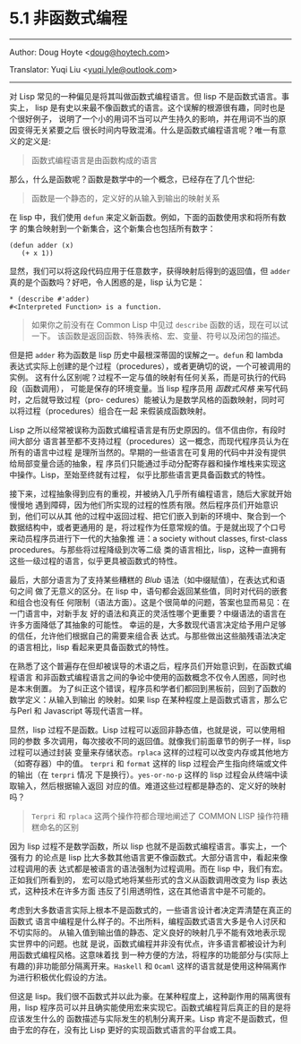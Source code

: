 # 5.1 非函数式编程

---

Author: Doug Hoyte <[doug@hoytech.com](mailto:doug@hoytech.com)>

Translator: Yuqi Liu <[yuqi.lyle@outlook.com](mailto:yuqi.lyle@outlook.com)>

---

对 Lisp 常见的一种偏见是将其叫做函数式编程语言。但 lisp 不是函数式语言。事实上，
lisp 是有史以来最不像函数式的语言。这个误解的根源很有趣，同时也是个很好例子，
说明了一个小的用词不当可以产生持久的影响，并在用词不当的原因变得无关紧要之后
很长时间内导致混淆。什么是函数式编程语言呢？唯一有意义的定义是:
> 函数式编程语言是由函数构成的语言

那么，什么是函数呢？函数是数学中的一个概念，已经存在了几个世纪:
> 函数是一个静态的，定义好的从输入到输出的映射关系

在 lisp 中，我们使用 `defun` 来定义新函数。例如，下面的函数使用求和将所有数字
的集合映射到一个新集合，这个新集合也包括所有数字：
```
(defun adder (x)
   (+ x 1))
```
显然，我们可以将这段代码应用于任意数字，获得映射后得到的返回值，但 `adder`
真的是个函数吗？好吧，令人困惑的是，lisp 认为它是：
```
* (describe #'adder)
#<Interpreted Function> is a function.
```


> 如果你之前没有在 Common Lisp 中见过 `describe` 函数的话，现在可以试一下。
> 该函数是返回函数、特殊表格、宏、变量、符号以及闭包的描述。



但是把 `adder` 称为函数是 lisp 历史中最根深蒂固的误解之一。`defun` 和 lambda
表达式实际上创建的是个过程（procedures），或者更确切的说，一个可被调用的实例。
这有什么区别呢？过程不一定与值的映射有任何关系，而是可执行的代码段（函数调用），
可能是保存的环境变量。当 lisp 程序员用 _函数式风格_ 来写代码时，之后就导致过程（pro-
cedures）能被认为是数学风格的函数映射，同时可以将过程（procedures）组合在一起
来假装成函数映射。


Lisp 之所以经常被误称为函数式编程语言是有历史原因的。信不信由你，有段时间大部分
语言甚至都不支持过程（procedures）这一概念，而现代程序员认为在所有的语言中过程
是理所当然的。早期的一些语言在可复用的代码中并没有提供给局部变量合适的抽象，程
序员们只能通过手动分配寄存器和操作堆栈来实现这中操作。Lisp，至始至终就有过程，
似乎比那些语言更具备函数式的特性。


接下来，过程抽象得到应有的重视，并被纳入几乎所有编程语言，随后大家就开始慢慢地
遇到障碍，因为他们所实现的过程的性质有限。然后程序员们开始意识到，他们可以从其
他的过程中返回过程、把它们嵌入到新的环境中、聚合到一个数据结构中，或者更通用的
是，将过程作为任意常规的值。于是就出现了个口号来动员程序员进行下一代的大抽象推
进：a society without classes, first-class procedures。与那些将过程降级到次等二级
类的语言相比，lisp，这种一直拥有这些一级过程的语言，似乎更具被函数式的特性。


最后，大部分语言为了支持某些糟糕的 _Blub_ 语法（如中缀赋值），在表达式和语句之间
做了无意义的区分。在 lisp 中，语句都会返回某些值，同时对代码的嵌套和组合也没有任
何限制（语法方面）。这是个很简单的问题，答案也显而易见：在一门语言中，对新手友
好的语法和真正的灵活性哪个更重要？中缀语法的语言在许多方面降低了其抽象的可能性。
幸运的是，大多数现代语言决定给予用户足够的信任，允许他们根据自己的需要来组合表
达式。与那些做出这些脑残语法决定的语言相比，lisp 看起来更具备函数式的特性。


在熟悉了这个普遍存在但却被误导的术语之后，程序员们开始意识到，在函数式编程语言
和非函数式编程语言之间的争论中使用的函数概念不仅令人困惑，同时也是本末倒置。
为了纠正这个错误，程序员和学者们都回到黑板前，回到了函数的数学定义：从输入到输出
的映射。如果 lisp 在某种程度上是函数式语言，那么它与Perl 和 Javascript 等现代语言一样。


显然，lisp 过程不是函数。Lisp 过程可以返回非静态值，也就是说，可以使用相同的参数
多次调用，每次接收不同的返回值。就像我们前面章节的例子一样，lisp过程可以通过封装
变量来存储状态。`rplaca` 这样的过程可以改变内存或其他地方（如寄存器）中的值。
`terpri` 和 `format` 这样的 lisp 过程会产生指向终端或文件的输出（在 `terpri` 情况
下是换行）。`yes-or-no-p` 这样的 lisp 过程会从终端中读取输入，然后根据输入返回
对应的值。难道这些过程都是静态的、定义好的映射吗？
> `Terpri` 和 `rplaca` 这两个操作符都合理地阐述了 COMMON LISP 操作符糟糕命名的区别

因为 lisp 过程不是数学函数，所以 lisp 也就不是函数式编程语言。事实上，一个强有力
的论点是 lisp 比大多数其他语言更不像函数式。大部分语言中，看起来像过程调用的表
达式都是被语言的语法强制为过程调用。而在 lisp 中，我们有宏。正如我们所看到的，
宏可以隐式地将某些形式的含义从函数调用改变为 lisp 表达式，这种技术在许多方面
违反了引用透明性，这在其他语言中是不可能的。


考虑到大多数语言实际上根本不是函数式的，一些语言设计者决定弄清楚在真正的函数式
语言中编程是什么样子的。不出所料，编程函数式语言大多是令人讨厌和不切实际的。
从输入值到输出值的静态、定义良好的映射几乎不能有效地表示现实世界中的问题。也就
是说，函数式编程并非没有优点，许多语言都被设计为利用函数式编程风格。这意味着找
到一种方便的方法，将程序的功能部分与(实际上有趣的)非功能部分隔离开来。`Haskell`
和 `Ocaml` 这样的语言就是使用这种隔离作为进行积极优化假设的方法。


但这是 lisp。我们很不函数式并以此为豪。在某种程度上，这种副作用的隔离很有用，lisp
程序员可以并且确实能使用宏来实现它。函数式编程背后真正的目的是将应该发生什么的
函数描述与实际发生的机制分离开来。Lisp 肯定不是函数式，但由于宏的存在，没有比
Lisp 更好的实现函数式语言的平台或工具。
